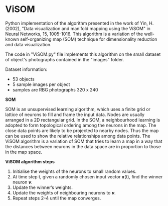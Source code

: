 # ViSOM

Python implementation of the algorithm presented in the work of Yin, H. (2002), "Data visualization and manifold mapping using the ViSOM" in Neural Networks, 15, 1005-1016. This algorithm is a variation of the well-known self-organizing map (SOM) technique for dimensionality reduction and data visualization.

The code in "ViSOM.py" file implements this algorithm on the small dataset of object's photographs contained in the "images" folder.

Dataset information:
- 53 objects
- 5 sample images per object
- samples are RBG photographs 320 x 240

**SOM**

SOM is an unsupervised learning algorithm, which uses a finite grid or lattice of neurons to fill and frame the input data. Nodes are usually arranged in a 2D rectangular grid. In the SOM, a neighbourhood learning is adopted to form topological ordering among the neurons in the map. The close data points are likely to be projected to nearby nodes. Thus the map can be used to show the relative relationships among data points.
The ViSOM algorithm is a variation of SOM that tries to learn a map in a way that the distances between neurons in the data space are in proportion to those in the map space.

**ViSOM algorithm steps**

1. Initialise the weights of the neurons to small random values.
2. At time step t, given a randomly chosen input vector ***x***(t), find the winner neuron ***v***.
3. Update the winner’s weights.
4. Update the weights of neighbouring neurons to ***v***.
5. Repeat steps 2–4 until the map converges.
